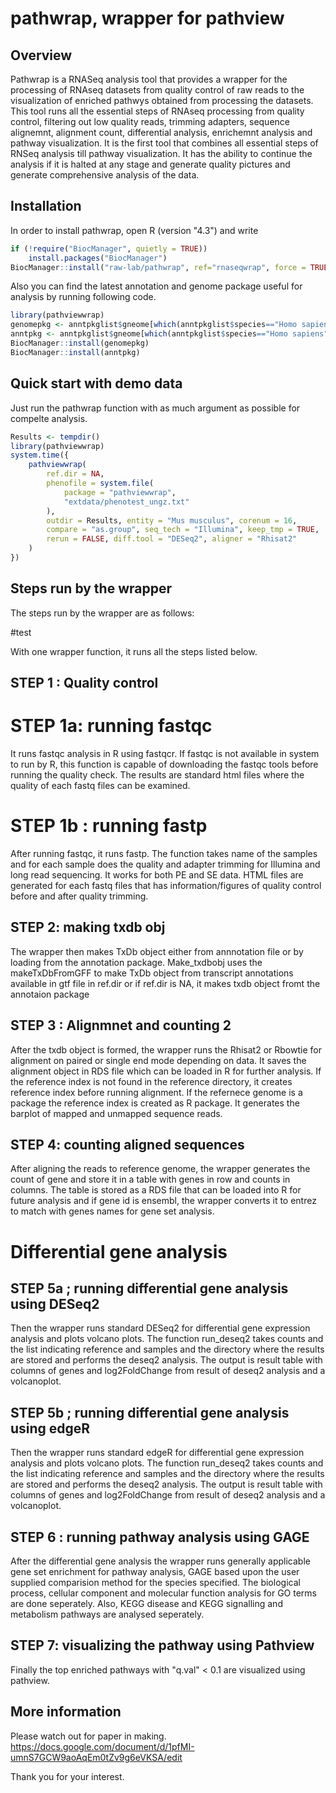 # pathwrap, wrapper for pathview

## Overview

Pathwrap is a RNASeq analysis tool that provides a wrapper for the processing of RNAseq datasets from quality control of raw reads to the visualization of enriched pathwys obtained from processing the datasets. This tool runs all the essential steps of RNAseq processing from quality control, filtering out low quality reads, trimming adapters, sequence alignemnt, alignment count, differential analysis, enrichemnt analysis and pathway visualization. It is the first tool that combines all essential steps of RNSeq analysis till pathway visualization. It has the ability to continue the analysis if it is halted at any stage and generate quality pictures and generate comprehensive analysis of the data. 

## Installation
In order to install pathwrap, open R (version "4.3") and write

```r
if (!require("BiocManager", quietly = TRUE))
    install.packages("BiocManager")
BiocManager::install("raw-lab/pathwrap", ref="rnaseqwrap", force = TRUE)
```

Also you can find the latest annotation and genome package useful for analysis by running following code.

```r 
library(pathviewwrap)
genomepkg <- anntpkglist$gneome[which(anntpkglist$species=="Homo sapiens")]
anntpkg <- anntpkglist$gneome[which(anntpkglist$species=="Homo sapiens")]
BiocManager::install(genomepkg)
BiocManager::install(anntpkg)
```

## Quick start with demo data 
Just run the pathwrap function with as much argument as possible for compelte analysis.

``` r
Results <- tempdir()
library(pathviewwrap)
system.time({
    pathviewwrap(
        ref.dir = NA,
        phenofile = system.file(
            package = "pathviewwrap",
            "extdata/phenotest_ungz.txt"
        ),
        outdir = Results, entity = "Mus musculus", corenum = 16,
        compare = "as.group", seq_tech = "Illumina", keep_tmp = TRUE,
        rerun = FALSE, diff.tool = "DESeq2", aligner = "Rhisat2"
    )
})
```

## Steps run by the wrapper 
The steps run by the wrapper are as follows:

#test

With one wrapper function, it runs all the steps listed below. 

## STEP 1 : Quality control

# STEP 1a: running fastqc

It runs fastqc analysis in R using fastqcr. If fastqc is not available in system to run by R, this function is capable of downloading the fastqc tools before running the quality check. The results are standard html files where the quality of each fastq files can be examined.

# STEP 1b : running fastp

After running fastqc, it runs fastp. The function takes name of the samples and for each sample does the quality and adapter trimming for Illumina and long read sequencing. It works for both PE and SE data. HTML files are generated for each fastq files that has information/figures of quality control before and after quality trimming.

## STEP 2: making txdb obj

The wrapper then makes TxDb object either from annnotation file or by loading from the annotation package. Make_txdbobj uses the makeTxDbFromGFF to make TxDb object from transcript annotations available in gtf file in ref.dir or if ref.dir is NA, it makes txdb object fromt the annotaion package

## STEP 3 : Alignmnet and counting 2 

After the txdb object is formed, the wrapper runs the Rhisat2 or Rbowtie for alignment on paired or single end mode depending on data. It saves the alignment object in RDS file which can be loaded in R for further analysis. If the reference index is not found in the reference directory, it creates reference index before running alignment. If the refernece genome is a package the reference index is created as R package. It generates the barplot of mapped and unmapped sequence reads.

## STEP 4: counting aligned sequences

After aligning the reads to reference genome, the wrapper generates the count of gene and store it in a table with genes in row and counts in columns. The table is stored as a RDS file that can be loaded into R for future analysis and if gene id is ensembl, the wrapper converts it to entrez to match with genes names for gene set analysis. 

# Differential gene analysis

## STEP 5a ; running differential gene analysis using DESeq2

Then the wrapper runs standard DESeq2 for differential gene expression analysis and plots volcano plots. The function run_deseq2 takes counts and the list indicating reference and samples and the directory where the results are stored and performs the deseq2 analysis. The output is result table with columns of genes and log2FoldChange from result of deseq2 analysis and a volcanoplot.


## STEP 5b ; running differential gene analysis using edgeR

Then the wrapper runs standard edgeR for differential gene expression analysis and plots volcano plots. The function run_deseq2 takes counts and the list indicating reference and samples and the directory where the results are stored and performs the deseq2 analysis. The output is result table with columns of genes and log2FoldChange from result of deseq2 analysis and a volcanoplot.

## STEP 6 : running pathway analysis using GAGE 

After the differential gene analysis the wrapper runs generally applicable gene set enrichment for pathway analysis, GAGE based upon the user supplied comparision method for the species specified. The biological process, cellular component and molecular function analysis for GO terms are done seperately. Also, KEGG disease and KEGG signalling and metabolism pathways are analysed seperately. 

## STEP 7: visualizing the pathway using Pathview

Finally the top enriched pathways with  "q.val" < 0.1 are visualized using pathview.

## More information
Please watch out for paper in making. 
https://docs.google.com/document/d/1pfMI-umnS7GCW9aoAqEm0tZv9g6eVKSA/edit


Thank you for your interest.

